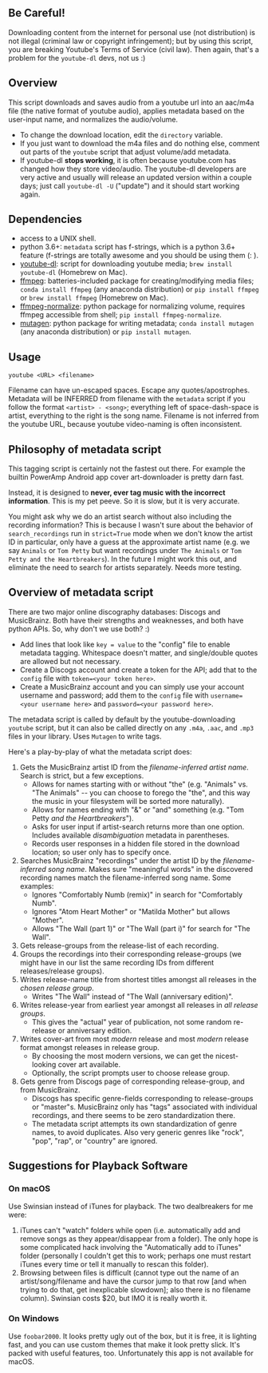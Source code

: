 ## Be Careful!
Downloading content from the internet for personal use (not distribution)
is not illegal (criminal law or copyright infringement); but by using this
script, you are breaking Youtube's Terms of Service (civil law). Then again, that's a problem for the `youtube-dl` devs, not us :)

## Overview
This script downloads and saves audio from a youtube url into an aac/m4a file (the native
format of youtube audio), applies metadata based on the user-input name, and normalizes the audio/volume.
  * To change the download location, edit the `directory` variable.
  * If you just want to download the m4a files and do nothing else, comment out
      parts of the `youtube` script that adjust volume/add metadata.
  * If youtube-dl **stops working**, it is often because youtube.com has changed how they store
      video/audio. The youtube-dl developers are very active and usually will release an updated
      version within a couple days; just call `youtube-dl -U` ("update") and it should start working again.

## Dependencies
  * access to a UNIX shell.
  * python 3.6+: `metadata` script has f-strings, which is a python 3.6+ feature (f-strings are totally awesome and you should be using them (: ).
  * [youtube-dl](https://github.com/rg3/youtube-dl): script for downloading youtube media; `brew install youtube-dl` (Homebrew on Mac).
  * [ffmpeg](https://github.com/FFmpeg/FFmpeg): batteries-included package for creating/modifying media files; `conda install ffmpeg` (any anaconda distribution) or `pip install ffmpeg` or `brew install ffmpeg` (Homebrew on Mac).
  * [ffmpeg-normalize](https://github.com/slhck/ffmpeg-normalize): python package for normalizing volume, requires ffmpeg accessible from shell; `pip install ffmpeg-normalize`.
  * [mutagen](https://github.com/quodlibet/mutagen): python package for writing metadata; `conda install mutagen` (any anaconda distribution) or `pip install mutagen`.

## Usage

    youtube <URL> <filename>

Filename can have un-escaped spaces. Escape any quotes/apostrophes. Metadata will be INFERRED from 
filename with the `metadata` script if you follow the format `<artist> - <song>`; everything left of space-dash-space is artist, everything to the right is the song name. Filename is not inferred from the youtube URL, because youtube video-naming is often inconsistent.

## Philosophy of metadata script
This tagging script is certainly not the fastest out there. For example the builtin PowerAmp Android app cover art-downloader is pretty darn fast.

Instead, it is designed to **never, ever tag music with the incorrect information**. This is my pet peeve. So it is slow, but it is very accurate.

You might ask why we do an artist search without also including the recording information? This is because I wasn't sure about the behavior of `search_recordings` run in `strict=True` mode when we don't know the artist ID in particular, only have a guess at the approximate artist name (e.g. we say `Animals` or `Tom Petty` but want recordings under `The Animals` or `Tom Petty and the Heartbreakers`). In the future I might work this out, and eliminate the need to search for artists separately. Needs more testing.

<!-- You might ask why we do an artist search without also including the recording information? The answer is because of the limitations of the MusicBrainz API searching tools. If you want to name your file `Animals - Around and Around` then run a strict search of the datababase, you will get no results: the database thinks you want some obscure band called `Animals` and not the iconic British invasion band `The Animals`. Same goes for `Tom Petty` vs. `Tom Petty and the Heartbreakers` - most titles are under the latter, but if you want to name your files by the former, you will get no results. -->

<!-- At least this was my thinking before. Now that I've sat down and spelled it out, I think I'm wrong... shouldn't strict artist search include searches with "extra words?" So maybe I can search artists and recordings all at once. -->

## Overview of metadata script
There are two major online discography databases: Discogs and MusicBrainz. Both have their strengths and weaknesses, and both have python APIs. So, why don't we use both? :)
  * Add lines that look like `key = value` to the "config" file to enable metadata tagging. Whitespace doesn't matter, and single/double quotes are allowed but not necessary.
  * Create a Discogs account and create a token for the API; add that to the `config` file with `token=<your token here>`.
  * Create a MusicBrainz account and you can simply use your account username and password; add them to the `config` file with `username=<your username here>` and `password=<your password here>`.

The metadata script is called by default by the youtube-downloading `youtube` script, but it can also be called directly on any `.m4a`, `.aac`, and `.mp3` files in your library. Uses `Mutagen` to write tags.

Here's a play-by-play of what the metadata script does:
1. Gets the MusicBrainz artist ID from the *filename-inferred artist name*. Search is strict, but a few exceptions.
    * Allows for names starting with or without "the" (e.g. "Animals" vs. "The Animals" -- you can choose to forego the "the", and this way the music in your filesystem will be sorted more naturally).
    * Allows for names ending with "&" or "and" something (e.g. "Tom Petty *and the Heartbreakers*").
    * Asks for user input if artist-search returns more than one option. Includes available *disambiguation* metadata in parentheses.
    * Records user responses in a hidden file stored in the download location; so user only has to specify once.
2. Searches MusicBrainz "recordings" under the artist ID by the *filename-inferred song name*. Makes sure "meaningful words" in the discovered recording names match the filename-inferred song name. Some examples:
    * Ignores "Comfortably Numb (remix)" in search for "Comfortably Numb".
    * Ignores "Atom Heart Mother" or "Matilda Mother" but allows "Mother".
    * Allows "The Wall (part 1)" or "The Wall (part i)" for search for "The Wall".
3. Gets release-groups from the release-list of each recording.
4. Groups the recordings into their corresponding release-groups (we might have in our list the same recording IDs from different releases/release groups).
5. Writes release-name title from shortest titles amongst all releases in the *chosen release group*.
    * Writes "The Wall" instead of "The Wall (anniversary edition)".
6. Writes release-year from earliest year amongst all releases in *all release groups*.
    * This gives the "actual" year of publication, not some random re-release or anniversary edition.
7. Writes cover-art from most *modern* release and most *modern* release format amongst releases in release group.
    * By choosing the most modern versions, we can get the nicest-looking cover art available.
    * Optionally, the script prompts user to choose release group.
8. Gets genre from Discogs page of corresponding release-group, and from MusicBrainz.
    * Discogs has specific genre-fields corresponding to release-groups or "master"s. MusicBrainz only has "tags"
    associated with individual recordings, and there seems to be zero standardization there.
    * The metadata script attempts its own standardization of genre names, to avoid duplicates. Also very generic genres like "rock", "pop", "rap", or "country" are ignored.

## Suggestions for Playback Software
### On macOS
Use Swinsian instead of iTunes for playback. The two dealbreakers for me were:
  1. iTunes can't "watch" folders while open (i.e. automatically add and remove songs as they appear/disappear from a folder). The only hope is some complicated hack involving 
  the "Automatically add to iTunes" folder (personally I couldn't get this to work; perhaps one must restart iTunes every time or tell it manually to rescan this folder).
  2. Browsing between files is difficult (cannot type out the name of an artist/song/filename and have
  the cursor jump to that row [and when trying to do that, get inexplicable slowdown]; also there is no filename column).
Swinsian costs \$20, but IMO it is really worth it.
### On Windows
Use `foobar2000`. It looks pretty ugly out of the box, but it is free, it is lighting fast, and you can use custom themes that make it look pretty slick. It's packed with useful features, too. Unfortunately this app is not available for macOS.

